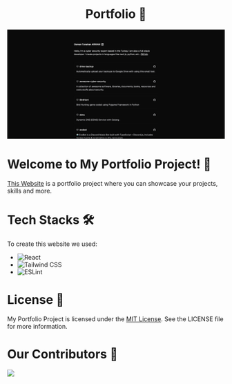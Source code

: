 <h1 align="center">
 Portfolio 💫
</h1>

![Demo](./demo.png)

# Welcome to My Portfolio Project! 🙌
[This Website](https://osmantunahan.com.tr) is a portfolio project where you can showcase your projects, skills and more.

# Tech Stacks 🛠️

To create this website we used:

* ![React](https://img.shields.io/badge/Next-black?style=for-the-badge&logo=next.js&logoColor=white)
* ![Tailwind CSS](https://img.shields.io/badge/Tailwind_CSS-38B2AC?style=for-the-badge&logo=tailwind-css&logoColor=white)
* ![ESLint](https://img.shields.io/badge/ESLint-4B3263?style=for-the-badge&logo=eslint&logoColor=white)

# License 📝

My Portfolio Project is licensed under the [MIT License](/LICENSE). See the LICENSE file for more information.

# Our Contributors 🤝

<a href="https://github.com/OsmanTunahan/portfolio/graphs/contributors">
  <img src="https://contrib.rocks/image?repo=OsmanTunahan/portfolio" />
</a>
